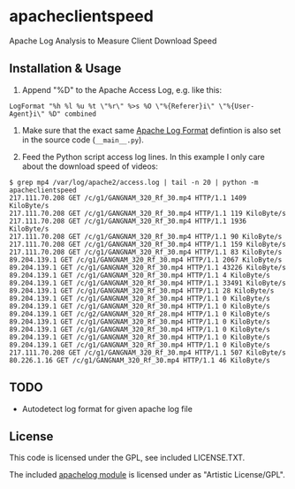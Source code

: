 apacheclientspeed
=================

Apache Log Analysis to Measure Client Download Speed

Installation & Usage
--------------------

1. Append "%D" to the Apache Access Log, e.g. like this:
  ```
  LogFormat "%h %l %u %t \"%r\" %>s %O \"%{Referer}i\" \"%{User-Agent}i\" %D" combined
  ```
1. Make sure that the exact same [Apache Log Format](http://httpd.apache.org/docs/current/mod/mod_log_config.html#formats) defintion is also set in the source code (`__main__.py`).

1. Feed the Python script access log lines. In this example I only care about the download speed of videos:

  ```
  $ grep mp4 /var/log/apache2/access.log | tail -n 20 | python -m apacheclientspeed
  217.111.70.208 GET /c/g1/GANGNAM_320_Rf_30.mp4 HTTP/1.1 1409 KiloByte/s
  217.111.70.208 GET /c/g1/GANGNAM_320_Rf_30.mp4 HTTP/1.1 119 KiloByte/s
  217.111.70.208 GET /c/g1/GANGNAM_320_Rf_30.mp4 HTTP/1.1 1936 KiloByte/s
  217.111.70.208 GET /c/g1/GANGNAM_320_Rf_30.mp4 HTTP/1.1 90 KiloByte/s
  217.111.70.208 GET /c/g1/GANGNAM_320_Rf_30.mp4 HTTP/1.1 159 KiloByte/s
  217.111.70.208 GET /c/g1/GANGNAM_320_Rf_30.mp4 HTTP/1.1 83 KiloByte/s
  89.204.139.1 GET /c/g1/GANGNAM_320_Rf_30.mp4 HTTP/1.1 2067 KiloByte/s
  89.204.139.1 GET /c/g1/GANGNAM_320_Rf_30.mp4 HTTP/1.1 43226 KiloByte/s
  89.204.139.1 GET /c/g1/GANGNAM_320_Rf_30.mp4 HTTP/1.1 4 KiloByte/s
  89.204.139.1 GET /c/g1/GANGNAM_320_Rf_30.mp4 HTTP/1.1 33491 KiloByte/s
  89.204.139.1 GET /c/g1/GANGNAM_320_Rf_30.mp4 HTTP/1.1 28 KiloByte/s
  89.204.139.1 GET /c/g1/GANGNAM_320_Rf_30.mp4 HTTP/1.1 0 KiloByte/s
  89.204.139.1 GET /c/g1/GANGNAM_320_Rf_30.mp4 HTTP/1.1 0 KiloByte/s
  89.204.139.1 GET /c/g2/GANGNAM_320_Rf_28.mp4 HTTP/1.1 0 KiloByte/s
  89.204.139.1 GET /c/g1/GANGNAM_320_Rf_30.mp4 HTTP/1.1 0 KiloByte/s
  89.204.139.1 GET /c/g1/GANGNAM_320_Rf_30.mp4 HTTP/1.1 0 KiloByte/s
  89.204.139.1 GET /c/g1/GANGNAM_320_Rf_30.mp4 HTTP/1.1 0 KiloByte/s
  89.204.139.1 GET /c/g1/GANGNAM_320_Rf_30.mp4 HTTP/1.1 0 KiloByte/s
  217.111.70.208 GET /c/g1/GANGNAM_320_Rf_30.mp4 HTTP/1.1 507 KiloByte/s
  80.226.1.16 GET /c/g1/GANGNAM_320_Rf_30.mp4 HTTP/1.1 46 KiloByte/s
  ```

TODO
----

* Autodetect log format for given apache log file


License
-------

This code is licensed under the GPL, see included LICENSE.TXT.

The included [apachelog module](https://code.google.com/p/apachelog/) is licensed under as "Artistic License/GPL".
